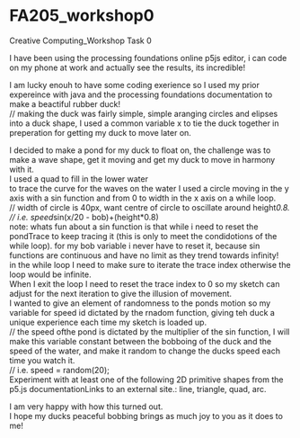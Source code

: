 # FA205_workshop0
Creative Computing_Workshop Task 0

I have been using the processing foundations online p5js editor, i can code on my phone at work and actually see the results, its incredible!  

I am lucky enouh to have some coding exerience so I used my prior expereince with java and the processing foundations documentation to make a beactiful rubber duck!  
// making the duck was fairly simple, simple aranging circles and elipses into a duck shape, I used a common variable x to tie the duck together in preperation for getting my duck to move later on.  

I decided to make a pond for my duck to float on, the challenge was to make a wave shape, get it moving and get my duck to move in harmony with it.    
I used a quad to fill in the lower water  
to trace the curve for the waves on the water I used a circle moving in the y axis with a sin function and from 0 to width in the x axis on a while loop.  
 // width of circle is 40px, want centre of circle to oscillate around height*0.8.   
 // i.e. speed*sin(x/20 - bob)+(height*0.8)    
 note: whats fun about a sin function is that while i need to reset the pondTrace to keep tracing it (this is only to meet the condidotions of the while loop).
 for my bob variable i never have to reset it, because sin functions are continuous and have no limit as they trend towards infinity!      
in the while loop I need to make sure to iterate the trace index otherwise the loop would be infinite.  
When I exit the loop I need to reset the trace index to 0 so my sketch can adjust for the next iteration to give the illusion of movement.  
I wanted to give an element of randomness to the ponds motion so my variable for speed id dictated by the rnadom function, giving teh duck a unique experience each time my sketch is loaded up.  
// the speed ofthe pond is dictated by the multiplier of the sin function, I will make this variable constant between the bobboing of the duck and the speed of the water, and make it random to change the ducks speed each time you watch it.   
// i.e. speed = random(20);    
Experiment with at least one of the following 2D primitive shapes from the p5.js documentationLinks to an external site.: line, triangle, quad, arc.   

I am very happy with how this turned out.   
I hope my ducks peaceful bobbing brings as much joy to you as it does to me!  
